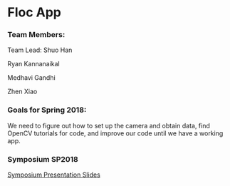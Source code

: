 # Floc App

### Team Members:

Team Lead: Shuo Han

Ryan Kannanaikal

Medhavi Gandhi

Zhen Xiao

### Goals for Spring 2018:
We need to figure out how to set up the camera and obtain data, find OpenCV tutorials
for code, and improve our code until we have a working app.

### Symposium SP2018
[Symposium Presentation Slides](https://docs.google.com/presentation/d/179ZJ4xV3CmCaJTuzQGwk44EMOw9uHwCoV8oW-3GeamI/edit?usp=sharing)
